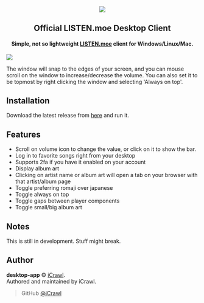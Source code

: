<div align="center">
	<img src="https://lolisafe.moe/DJwzPbWD.png" />
</div>
<h2 align="center">Official LISTEN.moe Desktop Client</h2>
<h4 align="center">Simple, not so lightweight <a href="https://listen.moe">LISTEN.moe</a> client for Windows/Linux/Mac.</h4> 
      
![](https://i.imgur.com/X1HI12o.gif)

The window will snap to the edges of your screen, and you can mouse scroll on the window to increase/decrease the volume. You can also set it to be topmost by right clicking the window and selecting 'Always on top'. 

## Installation
Download the latest release from [here](https://github.com/LISTEN-moe/desktop-app/releases) and run it.

## Features
* Scroll on volume icon to change the value, or click on it to show the bar.
* Log in to favorite songs right from your desktop
* Supports 2fa if you have it enabled on your account
* Display album art
* Clicking on artist name or album art will open a tab on your browser with that artist/album page
* Toggle preferring romaji over japanese
* Toggle always on top
* Toggle gaps between player components
* Toggle small/big album art

## Notes
This is still in development. Stuff might break.

## Author

**desktop-app** © [iCrawl](https://github.com/iCrawl).  
Authored and maintained by iCrawl.

> GitHub [@iCrawl](https://github.com/iCrawl)
